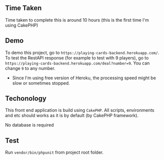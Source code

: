 ## Time Taken
Time taken to complete this is around 10 hours (this is the first time I'm using CakePHP)

## Demo
To demo this project, go to `https://playing-cards-backend.herokuapp.com/`. To test the RestAPI response (for example to test with 9 players), go to `https://playing-cards-backend.herokuapp.com/deal?number=9`. You can change `9` to any number.

* Since I'm using free version of Heroku, the processing speed might be slow or sometimes stopped.

## Techonology
This front end application is build using `CakePHP`. All scripts, environments and etc should works as it is by default (by CakePHP framework).

No database is required

## Test
Run `vendor/bin/phpunit` from project root folder.